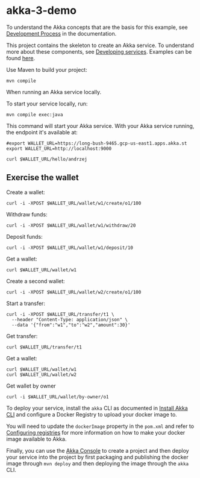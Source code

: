 # akka-3-demo


To understand the Akka concepts that are the basis for this example, see [Development Process](https://doc.akka.io/concepts/development-process.html) in the documentation.


This project contains the skeleton to create an Akka service. To understand more about these components, see [Developing services](https://doc.akka.io/java/index.html). Examples can be found [here](https://doc.akka.io/samples/index.html).


Use Maven to build your project:

```shell
mvn compile
```


When running an Akka service locally.

To start your service locally, run:

```shell
mvn compile exec:java
```

This command will start your Akka service. With your Akka service running, the endpoint it's available at:

```shell
#export WALLET_URL=https://long-bush-9465.gcp-us-east1.apps.akka.st
export WALLET_URL=http://localhost:9000
```


```shell
curl $WALLET_URL/hello/andrzej
```

## Exercise the wallet

Create a wallet:

```shell
curl -i -XPOST $WALLET_URL/wallet/w1/create/o1/100
```

Withdraw funds:

```shell
curl -i -XPOST $WALLET_URL/wallet/w1/withdraw/20
```

Deposit funds:

```shell
curl -i -XPOST $WALLET_URL/wallet/w1/deposit/10
```

Get a wallet:

```shell
curl $WALLET_URL/wallet/w1
```

Create a second wallet:

```shell
curl -i -XPOST $WALLET_URL/wallet/w2/create/o1/100
```

Start a transfer:

```shell
curl -i -XPOST $WALLET_URL/transfer/t1 \
  --header "Content-Type: application/json" \
  --data '{"from":"w1","to":"w2","amount":30}'
```

Get transfer:

```shell
curl $WALLET_URL/transfer/t1
```

Get a wallet:

```shell
curl $WALLET_URL/wallet/w1
curl $WALLET_URL/wallet/w2
```

Get wallet by owner

```shell
curl -i $WALLET_URL/wallet/by-owner/o1
```

To deploy your service, install the `akka` CLI as documented in
[Install Akka CLI](https://doc.akka.io/akka-cli/index.html)
and configure a Docker Registry to upload your docker image to.

You will need to update the `dockerImage` property in the `pom.xml` and refer to
[Configuring registries](https://doc.akka.io/operations/projects/container-registries.html)
for more information on how to make your docker image available to Akka.

Finally, you can use the [Akka Console](https://console.kalix.io)
to create a project and then deploy your service into the project by first packaging and publishing the docker image through `mvn deploy` and then deploying the image through the `akka` CLI.
